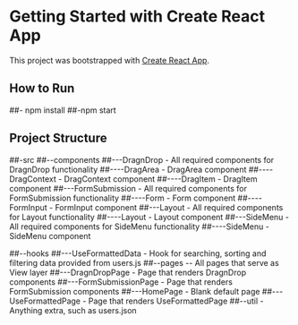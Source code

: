 # Getting Started with Create React App
This project was bootstrapped with [Create React App](https://github.com/facebook/create-react-app).

## How to Run 
##- npm install
##-npm start

## Project Structure
##-src
##--components
##---DragnDrop - All required components for DragnDrop functionality
##----DragArea - DragArea component 
##----DragContext - DragContext component
##----DragItem - DragItem component
##---FormSubmission - All required components for FormSubmission functionality
##----Form - Form component
##----FormInput - FormInput component
##---Layout - All required components for Layout functionality
##----Layout  - Layout component
##---SideMenu - All required components for SideMenu functionality
##----SideMenu - SideMenu component


##--hooks
##---UseFormattedData - Hook for searching, sorting and filtering data provided from users.js
##--pages -- All pages that serve as View layer
##---DragnDropPage - Page that renders DragnDrop components
##---FormSubmissionPage - Page that renders FormSubmission components
##---HomePage - Blank default page
##---UseFormattedPage - Page that renders UseFormattedPage
##--util - Anything extra, such as users.json
